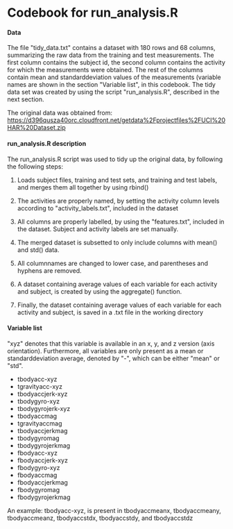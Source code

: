 Codebook for run_analysis.R
============================
#### Data
The file "tidy_data.txt" contains a dataset with 180 rows and 68 columns, summarizing the raw data from the training and test measurements. The first column contains the subject id, the second column contains the activity for which the measurements were obtained. The rest of the columns contain mean and standarddeviation values of the measurements (variable names are shown in the section "Variable list", in this codebook.
The tidy data set was created by using the script "run_analysis.R", described in the next section.

The original data was obtained from: https://d396qusza40orc.cloudfront.net/getdata%2Fprojectfiles%2FUCI%20HAR%20Dataset.zip



#### run_analysis.R description
The run_analysis.R script was used to tidy up the original data, by following the following steps:
1. Loads subject files, training and test sets, and training and test labels, and merges them all together by using rbind()

2. The activities are properly named, by setting the activity column levels according to "activity_labels.txt", included in the dataset

3. All columns are properly labelled, by using the "features.txt", included in the dataset. Subject and activity labels are set manually.

4. The merged dataset is subsetted to only include columns with mean() and std() data.

5. All columnnames are changed to lower case, and parentheses and hyphens are removed.

6. A dataset containing average values of each variable for each activity and subject, is created by using the aggregate() function.

7. Finally, the dataset containing average values of each variable for each activity and subject, is saved in a .txt file in the working directory



#### Variable list
"xyz" denotes that this variable is available in an x, y, and z version (axis orientation).
Furthermore, all variables are only present as a mean or standarddeviation average, denoted by "-", which can be either "mean" or "std".

* tbodyacc-xyz
* tgravityacc-xyz
* tbodyaccjerk-xyz
* tbodygyro-xyz
* tbodygyrojerk-xyz
* tbodyaccmag
* tgravityaccmag
* tbodyaccjerkmag
* tbodygyromag
* tbodygyrojerkmag
* fbodyacc-xyz
* fbodyaccjerk-xyz
* fbodygyro-xyz
* fbodyaccmag
* fbodyaccjerkmag
* fbodygyromag
* fbodygyrojerkmag

An example: tbodyacc-xyz, is present in tbodyaccmeanx, tbodyaccmeany, tbodyaccmeanz, tbodyaccstdx, tbodyaccstdy, and tbodyaccstdz
